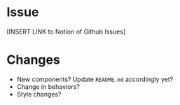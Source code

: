 # Issue
[INSERT LINK to Notion of Github Issues]
# Changes
- New components? Update `README.md` accordingly yet?
- Change in behaviors?
- Style changes?
